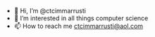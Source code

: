 - 👋 Hi, I’m @ctcimmarrusti
- 👀 I’m interested in all things computer science
- 📫 How to reach me ctcimmarrusti@aol.com


